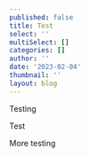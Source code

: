 ```yaml
---
published: false
title: Test
select: ''
multiSelect: []
categories: []
author: ''
date: '2023-02-04'
thumbnail: ''
layout: blog
---
```

T﻿esting

<Component>

Test

</Component>

More testing

